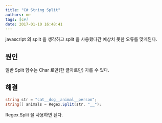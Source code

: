 ```yaml
---
title: "C# String Split"
authors: me
tags: [c#]
date: 2017-01-10 16:48:41
---
```


javascript 의 split 을 생각하고 split 을 사용했다간 예상치 못한 오류를 맞게된다.

## 원인

일반 Split 함수는 Char 로만(한 글자로만) 자를 수 있다.

## 해결

```cs
string str = "cat__dog__animal__person";
string[] animals = Regex.Split(str, "__");
```

Regex.Split 을 사용하면 된다.
